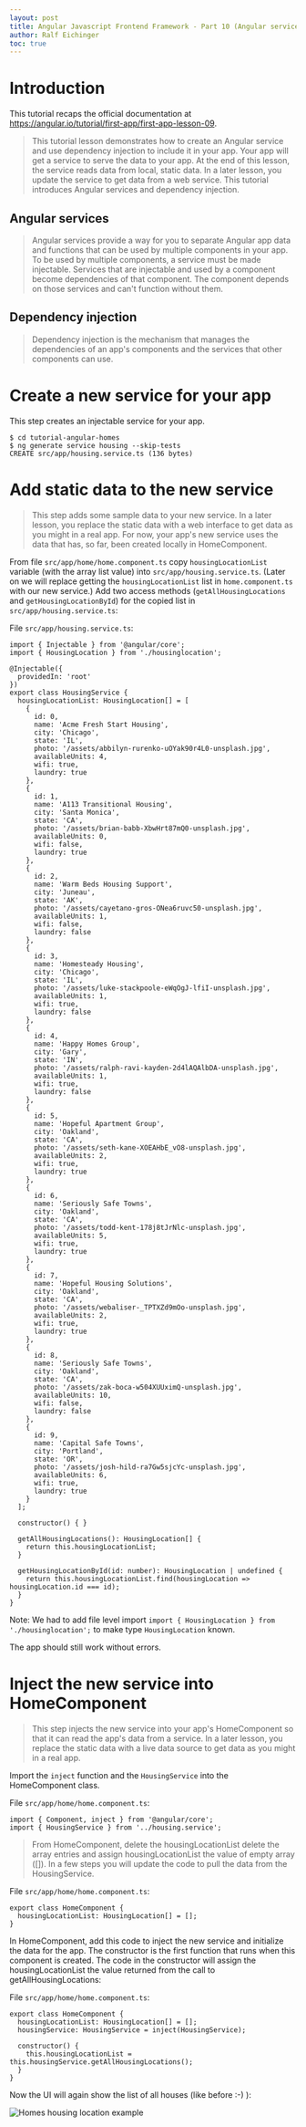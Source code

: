 ```yaml
---
layout: post
title: Angular Javascript Frontend Framework - Part 10 (Angular services)
author: Ralf Eichinger
toc: true
---
```



# Introduction

This tutorial recaps the official documentation at <https://angular.io/tutorial/first-app/first-app-lesson-09>.

> This tutorial lesson demonstrates how to create an Angular service and use dependency injection to include it in your app.
> Your app will get a service to serve the data to your app.
> At the end of this lesson, the service reads data from local, static data.
> In a later lesson, you update the service to get data from a web service.
> This tutorial introduces Angular services and dependency injection.

## Angular services

> Angular services provide a way for you to separate Angular app data and functions that can be used by multiple components in your app.
> To be used by multiple components, a service must be made injectable. Services that are injectable and used by a component become dependencies of that component.
> The component depends on those services and can't function without them.

## Dependency injection

> Dependency injection is the mechanism that manages the dependencies of an app's components and the services that other components can use.

# Create a new service for your app

This step creates an injectable service for your app.

```
$ cd tutorial-angular-homes
$ ng generate service housing --skip-tests
CREATE src/app/housing.service.ts (136 bytes)
```

# Add static data to the new service

> This step adds some sample data to your new service. In a later lesson, you replace the static data with a web interface to get data as you might in a real app.
> For now, your app's new service uses the data that has, so far, been created locally in HomeComponent.

From file `src/app/home/home.component.ts` copy `housingLocationList` variable (with the array list value) into `src/app/housing.service.ts`.
(Later on we will replace getting the `housingLocationList` list in `home.component.ts` with our new service.)
Add two access methods (`getAllHousingLocations` and `getHousingLocationById`) for the copied list in `src/app/housing.service.ts`:

File `src/app/housing.service.ts`:

```
import { Injectable } from '@angular/core';
import { HousingLocation } from './housinglocation';

@Injectable({
  providedIn: 'root'
})
export class HousingService {
  housingLocationList: HousingLocation[] = [
    {
      id: 0,
      name: 'Acme Fresh Start Housing',
      city: 'Chicago',
      state: 'IL',
      photo: '/assets/abbilyn-rurenko-uOYak90r4L0-unsplash.jpg',
      availableUnits: 4,
      wifi: true,
      laundry: true
    },
    {
      id: 1,
      name: 'A113 Transitional Housing',
      city: 'Santa Monica',
      state: 'CA',
      photo: '/assets/brian-babb-XbwHrt87mQ0-unsplash.jpg',
      availableUnits: 0,
      wifi: false,
      laundry: true
    },
    {
      id: 2,
      name: 'Warm Beds Housing Support',
      city: 'Juneau',
      state: 'AK',
      photo: '/assets/cayetano-gros-ONea6ruvc50-unsplash.jpg',
      availableUnits: 1,
      wifi: false,
      laundry: false
    },
    {
      id: 3,
      name: 'Homesteady Housing',
      city: 'Chicago',
      state: 'IL',
      photo: '/assets/luke-stackpoole-eWqOgJ-lfiI-unsplash.jpg',
      availableUnits: 1,
      wifi: true,
      laundry: false
    },
    {
      id: 4,
      name: 'Happy Homes Group',
      city: 'Gary',
      state: 'IN',
      photo: '/assets/ralph-ravi-kayden-2d4lAQAlbDA-unsplash.jpg',
      availableUnits: 1,
      wifi: true,
      laundry: false
    },
    {
      id: 5,
      name: 'Hopeful Apartment Group',
      city: 'Oakland',
      state: 'CA',
      photo: '/assets/seth-kane-XOEAHbE_vO8-unsplash.jpg',
      availableUnits: 2,
      wifi: true,
      laundry: true
    },
    {
      id: 6,
      name: 'Seriously Safe Towns',
      city: 'Oakland',
      state: 'CA',
      photo: '/assets/todd-kent-178j8tJrNlc-unsplash.jpg',
      availableUnits: 5,
      wifi: true,
      laundry: true
    },
    {
      id: 7,
      name: 'Hopeful Housing Solutions',
      city: 'Oakland',
      state: 'CA',
      photo: '/assets/webaliser-_TPTXZd9mOo-unsplash.jpg',
      availableUnits: 2,
      wifi: true,
      laundry: true
    },
    {
      id: 8,
      name: 'Seriously Safe Towns',
      city: 'Oakland',
      state: 'CA',
      photo: '/assets/zak-boca-w504XUUximQ-unsplash.jpg',
      availableUnits: 10,
      wifi: false,
      laundry: false
    },
    {
      id: 9,
      name: 'Capital Safe Towns',
      city: 'Portland',
      state: 'OR',
      photo: '/assets/josh-hild-ra7Gw5sjcYc-unsplash.jpg',
      availableUnits: 6,
      wifi: true,
      laundry: true
    }
  ];

  constructor() { }

  getAllHousingLocations(): HousingLocation[] {
    return this.housingLocationList;
  }

  getHousingLocationById(id: number): HousingLocation | undefined {
    return this.housingLocationList.find(housingLocation => housingLocation.id === id);
  }
}
```

Note: We had to add file level import `import { HousingLocation } from './housinglocation';` to make type `HousingLocation` known.

The app should still work without errors.

# Inject the new service into HomeComponent

> This step injects the new service into your app's HomeComponent so that it can read the app's data from a service.
> In a later lesson, you replace the static data with a live data source to get data as you might in a real app.

Import the `inject` function and the `HousingService` into the HomeComponent class.

File `src/app/home/home.component.ts`:

```
import { Component, inject } from '@angular/core';
import { HousingService } from '../housing.service';
```

> From HomeComponent, delete the housingLocationList delete the array entries and assign housingLocationList the value of empty array ([]).
> In a few steps you will update the code to pull the data from the HousingService.

File `src/app/home/home.component.ts`:

```
export class HomeComponent {
  housingLocationList: HousingLocation[] = [];
}
```

In HomeComponent, add this code to inject the new service and initialize the data for the app.
The constructor is the first function that runs when this component is created.
The code in the constructor will assign the housingLocationList the value returned from the call to getAllHousingLocations:

File `src/app/home/home.component.ts`:

```
export class HomeComponent {
  housingLocationList: HousingLocation[] = [];
  housingService: HousingService = inject(HousingService);

  constructor() {
    this.housingLocationList = this.housingService.getAllHousingLocations();
  }
}
```

Now the UI will again show the list of all houses (like before :-) ):

![Homes housing location example](/assets/topics/development/javascript/angular-homes-05.jpg)